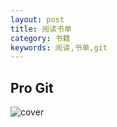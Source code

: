 ```yaml
---
layout: post
title: 阅读书单
category: 书籍
keywords: 阅读,书单,git
---
```


## Pro Git

![cover](http://7u2ho6.com1.z0.glb.clouddn.com/book-pro-git.jpg)
